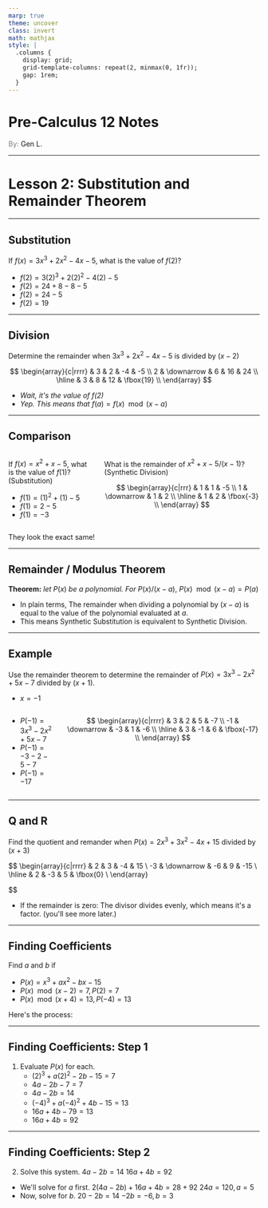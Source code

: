 ```yaml
---
marp: true
theme: uncover
class: invert
math: mathjax
style: |
  .columns {
    display: grid;
    grid-template-columns: repeat(2, minmax(0, 1fr));
    gap: 1rem;
  }
---
```


# <!--fit--> Pre-Calculus 12 Notes
<span style="color:grey">By:</span> Gen L.

<!--_footer: In partnership with Hyperion University, 2024-->

---

# Lesson 2: Substitution and Remainder Theorem

---

## Substitution

If $f(x) = 3x^3 + 2x^2 - 4x - 5$, what is the value of $f(2)$?

* $f(2) = 3(2)^3 + 2(2)^2 - 4(2) - 5$
* $f(2) = 24 + 8 - 8 - 5$
* $f(2) = 24 - 5$
* $f(2) = 19$

---

## Division

Determine the remainder when $3x^3 + 2x^2 - 4x - 5$ is divided by $(x - 2)$

$$
    \begin{array}{c|rrrr}
        & 3 & 2 & -4 & -5 \\
        2 & \downarrow & 6 & 16 & 24 \\
        \hline
        & 3 & 8 & 12 & \fbox{19} \\
    \end{array}
$$

* *Wait, it's the value of f(2)*
* *Yep. This means that* $f(a) = f(x) \mod (x - a)$

---

## Comparison

<div class = "columns">
<div>
    
If $f(x) = x^2 + x - 5$, what is the value of $f(1)$? (Substitution)

* $f(1) = (1)^2 + (1) - 5$
* $f(1) = 2 - 5$
* $f(1) = -3$

</div>  
<div>

What is the remainder of $x^2 + x - 5 / (x - 1)$? (Synthetic Division)

$$
    \begin{array}{c|rrr}
        & 1 & 1 & -5 \\
        1 & \downarrow & 1 & 2 \\
        \hline
        & 1 & 2 & \fbox{-3} \\
    \end{array}
$$

</div>
</div>

They look the exact same!

---

## Remainder / Modulus Theorem

$\textbf{Theorem:}$ *let* $P(x)$ *be a polynomial. For* $P(x) / (x - a),\ P(x) \mod (x-a) = P(a)$ 

* In plain terms, The remainder when dividing a polynomial by $(x - a)$ is equal to the value of the polynomial evaluated at $a$.
* This means Synthetic Substitution is equivalent to Synthetic Division.

---

## Example

Use the remainder theorem to determine the remainder of $P(x) = 3x^3 - 2x^2 + 5x - 7$ divided by $(x + 1)$.
* $x = -1$

<div class = "columns">
<div>

* $P(-1) = 3x^3 - 2x^2 + 5x - 7$
* $P(-1) = -3 - 2 - 5 - 7$
* $P(-1) = -17$

</div>  
<div>

$$
    \begin{array}{c|rrrr}
        & 3 & 2 & 5 & -7 \\
        -1 & \downarrow & -3 & 1 & -6 \\
        \hline
        & 3 & -1 & 6 & \fbox{-17} \\
    \end{array}
$$

</div>
</div>

---

## Q and R

Find the quotient and remander when $P(x) = 2x^3 + 3x^2 - 4x + 15$ divided by $(x + 3)$

$$
    \begin{array}{c|rrrr}
        & 2 & 3 & -4 & 15 \\
        -3 & \downarrow & -6 & 9 & -15 \\
        \hline
        & 2 & -3 & 5 & \fbox{0} \\
    \end{array}

$$

* If the remainder is zero: The divisor divides evenly, which means it's a factor. (you'll see more later.)

---

## Finding Coefficients

Find $a$ and $b$ if 
* $P(x) = x^3 + ax^2 - bx - 15$
* $P(x) \mod (x - 2) = 7, P(2) = 7$
* $P(x) \mod (x + 4) = 13, P(-4) = 13$

Here's the process:

---

## Finding Coefficients: Step 1

1. Evaluate $P(x)$ for each.
    * $(2)^3 + a(2)^2 - 2b - 15 = 7$
    * $4a - 2b - 7 = 7$
    * $4a - 2b = 14$
    * $(-4)^3 + a(-4)^2 + 4b - 15 = 13$
    * $16a + 4b - 79 = 13$
    * $16a + 4b = 92$

---

## Finding Coefficients: Step 2

2. Solve this system.
    $4a - 2b = 14$
    $16a + 4b = 92$
* We'll solve for $a$ first.
    $2(4a - 2b) + 16a + 4b = 28 + 92$
    $24a = 120, a = 5$
* Now, solve for $b$.
    $20 - 2b = 14$
    $-2b = -6, b = 3$
